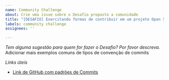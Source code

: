 ```yaml
---
name: Community Challenge
about: Crie uma issue sobre o Desafio proposto a comunidade
title: "[DESAFIO] Exercitando formas de contribuir em um projeto Open Source"
labels: community challenge
assignees: ''

---
```


*Tem alguma sugestão para quem for fazer o Desafio? Por favor descreva.*
Adicionar mais exemplos comuns de tipos de convenção de commits

*Links úteis*
- [Link de GitHub com padrões de Commits](https://github.com/iuricode/padroes-de-commits)

